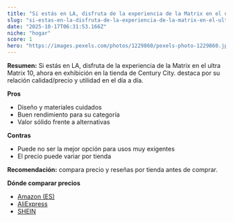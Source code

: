 ```yaml
---
title: "Si estás en LA, disfruta de la experiencia de la Matrix en el ultra Matrix 10, ahora en exhibición en la tienda de Century City."
slug: "si-estas-en-la-disfruta-de-la-experiencia-de-la-matrix-en-el-ultra-matrix-10-aho"
date: "2025-10-17T06:31:53.166Z"
niche: "hogar"
score: 1
hero: "https://images.pexels.com/photos/1229860/pexels-photo-1229860.jpeg?auto=compress&cs=tinysrgb&fit=crop&h=627&w=1200&auto=compress&cs=tinysrgb&w=1200&h=675&fit=crop"
---
```


**Resumen:** Si estás en LA, disfruta de la experiencia de la Matrix en el ultra Matrix 10, ahora en exhibición en la tienda de Century City. destaca por su relación calidad/precio y utilidad en el día a día.

**Pros**
- Diseño y materiales cuidados
- Buen rendimiento para su categoría
- Valor sólido frente a alternativas

**Contras**
- Puede no ser la mejor opción para usos muy exigentes
- El precio puede variar por tienda

**Recomendación:** compara precio y reseñas por tienda antes de comprar.

**Dónde comparar precios**
- [Amazon (ES)](https://www.amazon.es/s?k=Si%20est%C3%A1s%20en%20LA%2C%20disfruta%20de%20la%20experiencia%20de%20la%20Matrix%20en%20el%20ultra%20Matrix%2010%2C%20ahora%20en%20exhibici%C3%B3n%20en%20la%20tienda%20de%20Century%20City.&tag=teknovashop25-21)
- [AliExpress](https://www.aliexpress.com/wholesale?SearchText=Si%20est%C3%A1s%20en%20LA%2C%20disfruta%20de%20la%20experiencia%20de%20la%20Matrix%20en%20el%20ultra%20Matrix%2010%2C%20ahora%20en%20exhibici%C3%B3n%20en%20la%20tienda%20de%20Century%20City.)
- [SHEIN](https://www.shein.com/pdsearch/Si%20est%C3%A1s%20en%20LA%2C%20disfruta%20de%20la%20experiencia%20de%20la%20Matrix%20en%20el%20ultra%20Matrix%2010%2C%20ahora%20en%20exhibici%C3%B3n%20en%20la%20tienda%20de%20Century%20City.)